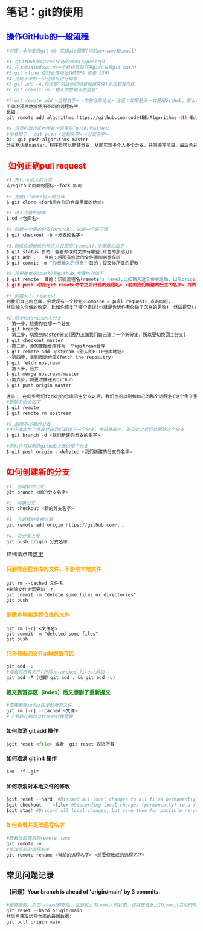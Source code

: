 # 笔记：git的使用

##  <font color="blue">操作GitHub的一般流程</font>

```python
#前提：本地安装git && 完成git配置(你的uername和email)

#1.在GitHub网站create新的仓库(reposity)
#2.在本地(Windows)的一个目标目录打开git(右键git bash)
#3.git clone 你的仓库地址(HTTPS 或者 SSH)
#4.克隆下来的一个空项目进行编写
#5.git add -A,将全部(包括你的项目配置文件)添加到暂存区
#6.git commit -m "输入你想输入的信息"

#7.git remote add <远程名字> <你的仓库地址> 注意：如果是头一次使用GitHub，那么远程名字可以写origin,
不同的项目地址使用不同的远程名字
比如：
git remote add algorithms https://github.com/code4EE/Algorithms-4th-Edition-Golang.git

#8.将我们暂存区的所有内容提交(push)到GitHub
#命令如下： git push <远程名字> <分支名字>
如： git push algorithms master
分支默认是master，程序员可以新建分支，从而实现多个人多个分支，共同编写项目，最后合并(merge)分支

```

## <font color="red"> 如何正确pull request</font>

```python
#1.先fork别人的仓库
点击github页面的图标--fork 即可
```

```python
#2.克隆(clone)别人的仓库
$ git clone <fork后在你的仓库里面的地址>
```

```python
#3.进入克隆的仓库
$ cd <仓库名>
```

```python
#4.创建一个新的分支(branch)，这是一个好习惯
$ git checkout -b <分支的名字>
```

```python
#5.修改你想修改的地方并且提交(commit),步骤依次如下：
$ git status 目的：查看修改的文件有哪些(红色的那部分)
$ git add .   目的：将所有修改的文件添加到暂存区
$ git commit -m "你想输入的信息" 目的：提交你所做的更改
```

```python
#6.将更改推送(push)到github,步骤依次如下：
$ git remote  目的：识别远程名(remote's name),比如输入这个命令之后，出现origin,那么origin就是remote name
$ git push <执行git remote命令之后出现的远程名> <前面我们新建的分支的名字> 目的：安全地推送更改到github

```

```python
#7.创建pull request
到我们自己的仓库，会发现有一个按钮<Compare & pull request>,点击即可，
然后输入你做的改变，比如你修复了哪个错误(也就是告诉作者你做了怎样的更改)，然后提交(submit),如果你的pull request被作者认可了，你会收到相应的邮件
```

```python
#8.同步你fork过的主分支
--第一步，检查你在哪一个分支
$ git branch 
--第二步，切换到master分支(因为上面我们自己建了一个新分支，所以要切换回主分支)
$ git checkout master
--第三步，添加原始仓库作为一个upstream仓库
$ git remote add upstream <别人的HTTP仓库地址>
--第四步，拿到原始仓库(fetch the repositry)
$ git fetch upstream
--第五步，合并
$ git merge upstream/master
--第六步，将更改推送到github
$ git push origin master

注意： 在同步我们fork过的仓库的主分支之后，我们也可以删掉自己的那个远程名(这个例子里面是upstream),但如果你未来可能会再次更新/同步，所以保留就好
#删除的命令如下
$ git remote
$ git remote rm upstream
```

```python
#9.删除不必要的分支
#由于本次为了修改代码我们新建了一个分支，代码修改完，提交完之后可以删除这个分支
$ git branch -d <我们新建的分支的名字>

#同时也可以删除github上面的那个分支
$ git push origin --deleted <我们新建的分支的名字>
```



## <font color="red">如何创建新的分支</font>

```python
#1. 创建新的分支
git branch <新的分支名字>
```

```python
#2. 切换分支
git checkout <新的分支名字>
```

```python
#3. 与远程分支相关联
git remote add origin https://github.com/... 
```

```python
#4. 将分支上传
git push origin 分支名字
```





详细请点击[这里](https://github.com/GarageGames/Torque2D/wiki/Cloning-the-repo-and-working-with-Git)

#### <font color="orange">只删除远程仓库的文件，不影响本地文件</font>

```vim
git rm --cached 文件名
#删除文件夹需要加 -r
git commit -m "delete some files or directories"
git push
```

#### <font color="orange">删除本地和远程仓库的文件</font>

```vim
git rm [-r] <文件名>
git commit -m "deleted some files"
git push
```

#### <font color="orange">只将修改的文件add到缓存区</font>

```python
git add -u
#或者将所有文件(包括untarcked files)添加
git add -A (也即 git add . && git add -u)
```

#### <font color="green">提交到暂存区（index）后又想删了重新提交</font>

``` python
#直接删除index区里的所有文件
git rm [-r] --cached <文件> 
#-r参数在删除文件夹的时候需要
```

#### 如何取消 git add 操作

```python
$git reset <file> 或者  git reset 取消所有
```

#### 如何取消 git init 操作

```python
$rm -rf .git
```

#### 如何取消对本地文件的修改

```python
$git reset --hard  #Discard all local changes to all files permanently
$git checkout -- <file> #Discarding local changes (permanently) to a file
$git stash #Discard all local changes, but save them for possible re-use later
```



#### <font color="orange">如何查看并更改远程名字</font>

```python
#查看当前使用的remote name
git remote -v
#修改当前的远程名字
git remote rename <当前的远程名字> <想要修改成的远程名字>
```



## 常见问题记录

#### 【问题】Your branch is ahead of 'origin/main' by 3 commits.

```python
#最直接的，添加--hard参数后，会回到上次commit的状态，也就是说从上次commit之后的的修改都将被重置，换句话说这些数据都丢失了，所以要谨慎操作
git reset --hard origin/main
然后再获取远程仓库的最新数据:
git pull origin main
```






